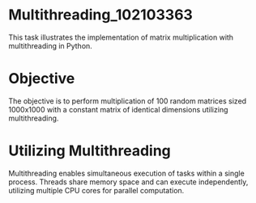# Multithreading_102103363
This task illustrates the implementation of matrix multiplication with multithreading in Python.

# Objective
The objective is to perform multiplication of 100 random matrices sized 1000x1000 with a constant matrix of identical dimensions utilizing multithreading.

# Utilizing Multithreading
Multithreading enables simultaneous execution of tasks within a single process. Threads share memory space and can execute independently, utilizing multiple CPU cores for parallel computation.
